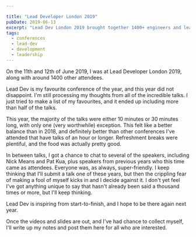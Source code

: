 ```yaml
---

title: "Lead Developer London 2019"
pubDate: 2019-06-13
excerpt: "Lead Dev London 2019 brought together 1400+ engineers and leaders for two days of inspiration, practical advice, and community — still my favourite conference."
tags:
  - conferences
  - lead-dev
  - development
  - leadership
---
```

On the 11th and 12th of June 2019, I was at Lead Developer London 2019, along with around 1400 other attendees.

Lead Dev is my favourite conference of the year, and this year did not disappoint. I'm still processing my thoughts
from all of the incredible talks. I just tried to make a list of my favourites, and it ended up including more than
half of the talks.

This year, the majority of the talks were either 10 minutes or 30 minutes long, with only one (very worthwhile)
exception. This felt like a better balance than in 2018, and definitely better than other conferences I've attended
that have talks of an hour or longer. Refreshment breaks were plentiful, and the food was actually pretty good.

In between talks, I got a chance to chat to several of the speakers, including Nick Means and Pat Kua, plus speakers
from previous years who this time came as attendees. Everyone was, as always, super-friendly. I keep thinking that
I'll submit a talk one of these years, but then the crippling fear of making a fool of myself kicks in and I decide
against it. I don't yet feel I've got anything unique to say that hasn't already been said a thousand times or more,
but I'll keep thinking.

Lead Dev is inspiring from start-to-finish, and I hope to be there again next year.

Once the videos and slides are out, and I've had chance to collect myself, I'll write up my notes and post them here
for all who are interested.